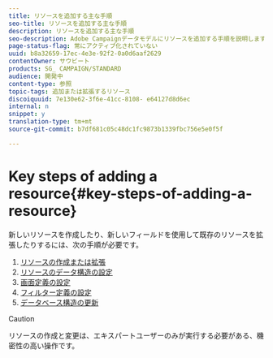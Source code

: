 ```yaml
---
title: リソースを追加する主な手順
seo-title: リソースを追加する主な手順
description: リソースを追加する主な手順
seo-description: Adobe Campaignデータモデルにリソースを追加する手順を説明します。
page-status-flag: 常にアクティブ化されていない
uuid: b8a32659-17ec-4e3e-92f2-0a0d6aaf2629
contentOwner: サウビート
products: SG_ CAMPAIGN/STANDARD
audience: 開発中
content-type: 参照
topic-tags: 追加または拡張するリソース
discoiquuid: 7e130e62-3f6e-41cc-8108- e64127d8d6ec
internal: n
snippet: y
translation-type: tm+mt
source-git-commit: b7df681c05c48dc1fc9873b1339fbc756e5e0f5f

---
```



# Key steps of adding a resource{#key-steps-of-adding-a-resource}

新しいリソースを作成したり、新しいフィールドを使用して既存のリソースを拡張したりするには、次の手順が必要です。

1. [リソースの作成または拡張](../../developing/using/creating-or-extending-the-resource.md)
1. [リソースのデータ構造の設定](../../developing/using/configuring-the-resource-s-data-structure.md)
1. [画面定義の設定](../../developing/using/configuring-the-screen-definition.md)
1. [フィルター定義の設定](../../developing/using/configuring-filter-definition.md)
1. [データベース構造の更新](../../developing/using/updating-the-database-structure.md)

>[!CAUTION]
>
>リソースの作成と変更は、エキスパートユーザーのみが実行する必要がある、機密性の高い操作です。


